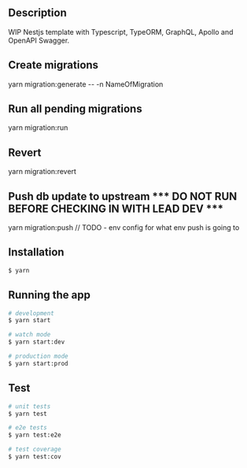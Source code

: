 ## Description

WIP Nestjs template with Typescript, TypeORM, GraphQL, Apollo and OpenAPI Swagger.

## Create migrations
yarn migration:generate -- -n NameOfMigration

## Run all pending migrations
yarn migration:run

## Revert
yarn migration:revert

## Push db update to upstream *** DO NOT RUN BEFORE CHECKING IN WITH LEAD DEV ***
yarn migration:push // TODO - env config for what env push is going to

## Installation

```bash
$ yarn
```

## Running the app

```bash
# development
$ yarn start

# watch mode
$ yarn start:dev

# production mode
$ yarn start:prod
```

## Test

```bash
# unit tests
$ yarn test

# e2e tests
$ yarn test:e2e

# test coverage
$ yarn test:cov
```